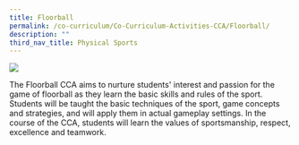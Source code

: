 ```yaml
---
title: Floorball
permalink: /co-curriculum/Co-Curriculum-Activities-CCA/Floorball/
description: ""
third_nav_title: Physical Sports
---
```

![](/images/Floorball%20CCA.png)

The Floorball CCA aims to nurture students' interest and passion for the game of floorball as they learn the basic skills and rules of the sport. Students will be taught the basic techniques of the sport, game concepts and strategies, and will apply them in actual gameplay settings. In the course of the CCA, students will learn the values of sportsmanship, respect, excellence and teamwork.